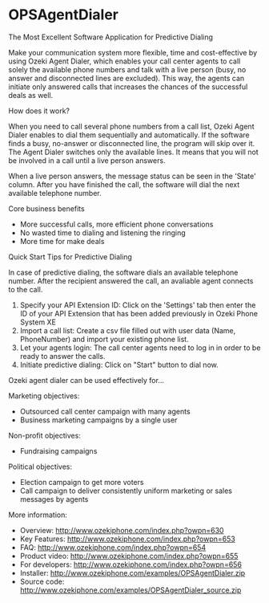 OPSAgentDialer
==============

The Most Excellent Software Application for Predictive Dialing

Make your communication system more flexible, time and cost-effective by using Ozeki Agent Dialer, which enables your call center agents to call solely the available phone numbers and talk with a live person (busy, no answer and disconnected lines are excluded). This way, the agents can initiate only answered calls that increases the chances of the successful deals as well.

How does it work?

When you need to call several phone numbers from a call list, Ozeki Agent Dialer enables to dial them sequentially and automatically. If the software finds a busy, no-answer or disconnected line, the program will skip over it. The Agent Dialer switches only the available lines. It means that you will not be involved in a call until a live person answers.

When a live person answers, the message status can be seen in the 'State' column. After you have finished the call, the software will dial the next available telephone number.

Core business benefits
- More successful calls, more efficient phone conversations
- No wasted time to dialing and listening the ringing
- More time for make deals

Quick Start Tips for Predictive Dialing

In case of predictive dialing, the software dials an available telephone number. After the recipient answered the call, an avaliable agent connects to the call.

1. Specify your API Extension ID: Click on the 'Settings' tab then enter the ID of your API Extension that has been added previously in Ozeki Phone System XE
2. Import a call list: Create a csv file filled out with user data (Name, PhoneNumber) and import your existing phone list.
3. Let your agents login: The call center agents need to log in in order to be ready to answer the calls.
4. Initiate predictive dialing: Click on "Start" button to dial now.

Ozeki agent dialer can be used effectively for...

Marketing objectives:
- Outsourced call center campaign with many agents
- Business marketing campaigns by a single user

Non-profit objectives:
- Fundraising campaigns

Political objectives:
- Election campaign to get more voters
- Call campaign to deliver consistently uniform marketing or sales messages by agents

More information:
- Overview: http://www.ozekiphone.com/index.php?owpn=630
- Key Features: http://www.ozekiphone.com/index.php?owpn=653
- FAQ: http://www.ozekiphone.com/index.php?owpn=654
- Product video: http://www.ozekiphone.com/index.php?owpn=655
- For developers: http://www.ozekiphone.com/index.php?owpn=656
- Installer: http://www.ozekiphone.com/examples/OPSAgentDialer.zip
- Source code: http://www.ozekiphone.com/examples/OPSAgentDialer_source.zip
